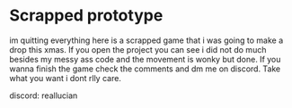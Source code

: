 # Scrapped prototype
im quitting everything here is a scrapped game that i was going to make a drop this xmas. If you open the project you can see i did not do much besides my messy ass code and the movement is wonky but done. If you wanna finish the game check the comments and dm me on discord. Take what you want i dont rlly care. 


discord: reallucian

